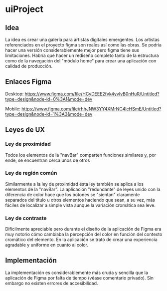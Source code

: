 # uiProject
## Idea
La idea es crear una galería para artistas digitales emergentes. Los artistas referenciados en el proyecto figma son reales así como las obras. Se podría hacer una versión considerablemente mejor pero figma tiene sus limitaciones. Habría que hacer un rediseño completo tanto de la estructura como de la navegación del "módulo home" para crear una aplicación con calidad de producción.
## Enlaces Figma
Desktop: https://www.figma.com/file/HCyDEEE2fvk4yvIvB0nHuR/Untitled?type=design&node-id=0%3A1&mode=dev

Mobile: https://www.figma.com/file/rhhJNW3YY4XMrNC4IcHSmE/Untitled?type=design&node-id=1%3A3&mode=dev
## Leyes de UX
### Ley de proximidad
Todos los elementos de la "navBar" comparten funciones similares y, por ende, se encuentran cerca unos de otros
### Ley de región común
Similarmente a la ley de proximidad ésta ley también se aplica a los elementos de la "navBar". La aplicación "redundante" de leyes unido con la diferencia de color hace que los botones se "sientan" claramente separados del título u otros elementos haciendo que sean, a su vez, más fáciles de localizar a simple vista aunque la variación cromática sea leve.
### Ley de contraste
Dificilmente apreciable pero durante el diseño de la aplicación de Figma era muy notorio cómo cambiaba la percepción del color en función del contexto cromático del elemento. En la aplicación se trató de crear una experiencia agradable y uniforme en cuanto al color.
## Implementación
La implementación es considerablemente más cruda y sencilla que la aplicación de Figma por falta de tiempo (véase comentario privado). Sin embargo no existen errores de accesibilidad.
